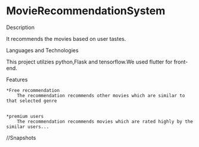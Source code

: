 # MovieRecommendationSystem

Description

It recommends the movies based on user tastes.

Languages and Technologies

This project utilzies python,Flask and tensorflow.We used flutter for front-end.

Features

    *Free recommendation
        The recommendation recommends other movies which are similar to that selected genre
        
        
    *premium users
        The recommendation recommends movies which are rated highly by the similar users...
        
 //Snapshots
 
 
